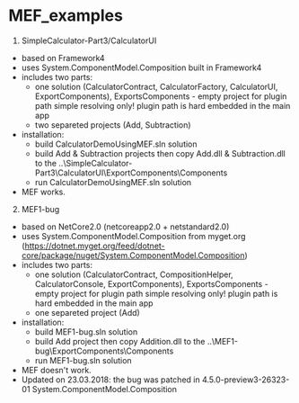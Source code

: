 # MEF_examples

1. SimpleCalculator-Part3/CalculatorUI
- based on Framework4
- uses System.ComponentModel.Composition built in Framework4
- includes two parts:
  - one solution (CalculatorContract, CalculatorFactory, CalculatorUI, ExportComponents),
      ExportsComponents - empty project for plugin path simple resolving only! plugin path is hard embedded in the main app
  - two separeted projects (Add, Subtraction)
- installation:
  - build CalculatorDemoUsingMEF.sln solution
  - build Add & Subtraction projects then copy Add.dll & Subtraction.dll 
    to the ..\SimpleCalculator-Part3\CalculatorUI\ExportComponents\Components
  - run CalculatorDemoUsingMEF.sln solution
- MEF works.

2. MEF1-bug
- based on NetCore2.0 (netcoreapp2.0 + netstandard2.0)
- uses System.ComponentModel.Composition from myget.org (https://dotnet.myget.org/feed/dotnet-core/package/nuget/System.ComponentModel.Composition)
- includes two parts:
  - one solution (CalculatorContract, CompositionHelper, CalculatorConsole, ExportComponents),
      ExportsComponents - empty project for plugin path simple resolving only! plugin path is hard embedded in the main app
  - one separeted project (Add)
- installation:
  - build MEF1-bug.sln solution
  - build Add project then copy Addition.dll 
    to the ..\MEF1-bug\ExportComponents\Components
  - run MEF1-bug.sln solution
- MEF doesn't work.
- Updated on 23.03.2018: the bug was patched in 4.5.0-preview3-26323-01 System.ComponentModel.Composition
